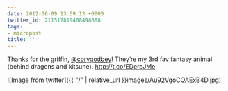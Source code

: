 ```yaml
---
date: 2012-06-09 13:59:13 +0000
twitter_id: 211517819408498688
tags:
- micropost
title: ''
---
```


Thanks for the griffin, [@corygodbey](https://twitter.com/corygodbey)! They’re my 3rd fav fantasy animal (behind dragons and kitsune). http://t.co/EDercJMe

![Image from twitter]({{ "/" | relative_url  }}images/Au92VgoCQAExB4D.jpg)
